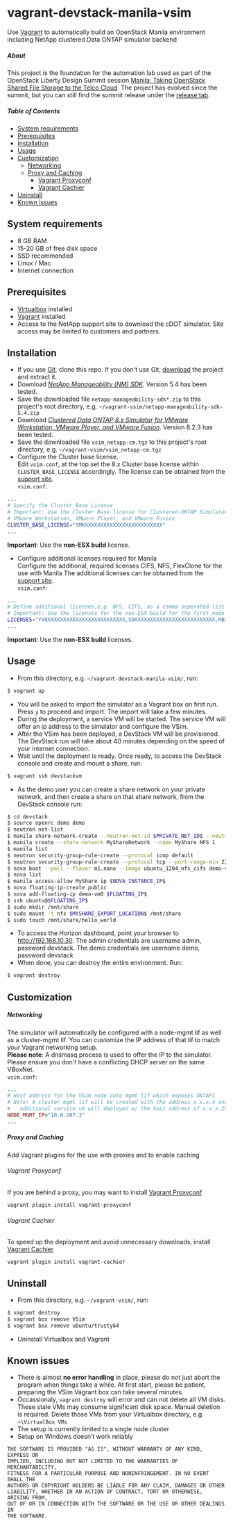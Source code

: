 # vagrant-devstack-manila-vsim

Use [Vagrant](https://www.vagrantup.com) to automatically build an OpenStack Manila environment including NetApp clustered Data ONTAP simulator backend 

##### About
This project is the foundation for the automation lab used as part of the OpenStack Liberty Design Summit session [Manila: Taking OpenStack Shared File Storage to the Telco Cloud](https://openstacksummitmay2015vancouver.sched.org/event/db27df3cc6ad23a28830be858cfd618d). The project has evolved since the summit, but you can still find the summit release under the [release tab](https://github.com/tlichten/vagrant-devstack-manila-vsim/releases).

##### Table of Contents
* [System requirements](#system-requirements)
* [Prerequisites](#prerequisites)
* [Installation](#installation)
* [Usage](#usage)
* [Customization](#customization)
  * [Networking](#networking)
  * [Proxy and Caching](#proxy-and-caching)
  	* [Vagrant Proxyconf](#vagrant-proxyconf)
  	* [Vagrant Cachier](#vagrant-cachier)
* [Uninstall](#uninstall)
* [Known issues](#known-issues)

## System requirements

 - 8 GB RAM
 - 15-20 GB of free disk space
 - SSD recommended
 - Linux / Mac 
 - Internet connection

## Prerequisites

 - [Virtualbox](https://www.virtualbox.org/wiki/Downloads) installed
 - [Vagrant](https://www.vagrantup.com/downloads.html) installed
 - Access to the NetApp support site to download the cDOT simulator. Site access may be limited to customers and partners.

## Installation

 - If you use [Git](http://git-scm.com/), clone this repo. If you don't use Git, [download](https://github.com/tlichten/vagrant-devstack-manila-vsim/archive/master.zip) the project and extract it.
 - Download [*NetApp Manageability (NM) SDK*](https://mysupport.netapp.com/NOW/download/software/nmsdk/5.4/). Version 5.4 has been tested.
 - Save the downloaded file ```netapp-manageability-sdk*.zip``` to this project's root directory, e.g. ```~/vagrant-vsim/netapp-manageability-sdk-5.4.zip```
 - Download [*Clustered Data ONTAP 8.x Simulator for VMware Workstation, VMware Player, and VMware Fusion*](http://mysupport.netapp.com/NOW/download/tools/simulator/ontap/8.X/). Version 8.2.3 has been tested.
 - Save the downloaded file ```vsim_netapp-cm.tgz``` to this project's root directory, e.g. ```~/vagrant-vsim/vsim_netapp-cm.tgz```
 - Configure the Cluster base license.  
 Edit ```vsim.conf```, at the top set the 8.x Cluster base license within ```CLUSTER_BASE_LICENSE``` accordingly. The license can be obtained from the [support site](http://mysupport.netapp.com/NOW/download/tools/simulator/ontap/8.X/).  
`vsim.conf`: 
```bash
...
# Specify the Cluster Base License
# Important: Use the Cluster Base license for Clustered-ONTAP Simulator 8.x for
# VMware Workstation, VMware Player, and VMware Fusion
CLUSTER_BASE_LICENSE="SMKXXXXXXXXXXXXXXXXXXXXXXXXX"
...
```
**Important**: Use the **non-ESX build** license. 
- Configure additional licenses required for Manila  
Configure the additional, required licenses CIFS, NFS, FlexClone for the use with Manila
The additional licenses can be obtained from the [support site](http://mysupport.netapp.com/NOW/download/tools/simulator/ontap/8.X/).  
`vsim.conf`: 
```bash
...
# Define additional licenses,e.g. NFS, CIFS, as a comma seperated list without spaces
# Important: Use the licenses for the non-ESX build for the first node in a cluster
LICENSES="YVUXXXXXXXXXXXXXXXXXXXXXXXXX,SOHXXXXXXXXXXXXXXXXXXXXXXXXX,MBXXXXXXXXXXXXXXXXXXXXXXXXXX"
...
```
**Important**: Use the **non-ESX build** licenses. 


## Usage

 - From this directory, e.g.  ```~/vagrant-devstack-manila-vsim/```, run:
```bash
$ vagrant up
```
 - You will be asked to import the simulator as a Vagrant box on first run. Press ```y``` to proceed and import. The import will take a few minutes.
 - During the deployment, a service VM will be started. The service VM will offer an ip address to the simulator and configure the VSim.
 - After the VSim has been deployed, a DevStack VM will be provisioned. The DevStack run will take about 40 minutes depending on the speed of your internet connection.
 - Wait until the deployment is ready. Once ready, to access the DevStack console and create and mount a share, run:
```bash
$ vagrant ssh devstackvm
```
- As the demo user you can create a share network on your private network, and then create a share on that share network, from the DevStack console run: 
```bash
$ cd devstack
$ source openrc demo demo
$ neutron net-list
$ manila share-network-create --neutron-net-id $PRIVATE_NET_ID$ --neutron-subnet-id $PRIVATE_SUBNET_ID$ --name MyShareNetwork
$ manila create --share-network MyShareNetwork --name MyShare NFS 1
$ manila list
$ neutron security-group-rule-create --protocol icmp default
$ neutron security-group-rule-create --protocol tcp --port-range-min 22 --port-range-max 22 default
$ nova boot --poll --flavor m1.nano --image ubuntu_1204_nfs_cifs demo-vm0
$ nova list
$ manila access-allow MyShare ip $NOVA_INSTANCE_IP$
$ nova floating-ip-create public
$ nova add-floating-ip demo-vm0 $FLOATING_IP$
$ ssh ubuntu@$FLOATING_IP$
$ sudo mkdir /mnt/share
$ sudo mount -t nfs $MYSHARE_EXPORT_LOCATION$ /mnt/share
$ sudo touch /mnt/share/hello_world
```
- To access the Horizon dashboard, point your browser to http://192.168.10.30. The admin credentials are username admin, password devstack. The demo credentials are username demo, password devstack  
- When done, you can destroy the entire environment. Run:
```bash
$ vagrant destroy
```

## Customization

##### Networking  
The simulator will automatically be configured with a node-mgmt lif as well as a cluster-mgmt lif. You can customize the IP address of that lif to match your Vagrant networking setup.  
**Please note**: A dnsmasq process is used to offer the IP to the simulator. Please ensure you don't have a conflicting DHCP server on the same VBoxNet.  
`vsim.conf`: 
```ruby
...
# Host address for the VSim node auto mgmt lif which exposes ONTAPI
# Note: A cluster mgmt lif will be created with the address x.x.x.4 and an
# 	additional service vm will deployed w/ the host address of x.x.x.253
NODE_MGMT_IP="10.0.207.3"
...
```

##### Proxy and Caching

Add Vagrant plugins for the use with proxies and to enable caching

###### Vagrant Proxyconf  
If you are behind a proxy, you may want to install [Vagrant Proxyconf](https://github.com/tmatilai/vagrant-proxyconf)  
```
vagrant plugin install vagrant-proxyconf
```

###### Vagrant Cachier  
To speed up the deployment and avoid unnecessary downloads, install  [Vagrant Cachier](https://github.com/fgrehm/vagrant-cachier)  
```
vagrant plugin install vagrant-cachier
```

## Uninstall

 - From this directory, e.g.  ```~/vagrant-vsim/```, run:
```bash
$ vagrant destroy
$ vagrant box remove VSim
$ vagrant box remove ubuntu/trusty64
```
 - Uninstall Virtualbox and Vagrant

## Known issues

 - There is almost **no error handling** in place, please do not just abort the program when things take a while. At first start, please be patient, preparing the VSim Vagrant box can take several minutes.
 - Occassionaly, ```vagrant destroy``` will error and can not delete all VM disks. These stale VMs may consume significant disk space. Manual deletion is required. Delete those VMs from your Virtualbox directory, e.g. `~\VirtualBox VMs`
 - The setup is currently limited to a single node cluster
 - Setup on Windows doesn't work reliably

```license
THE SOFTWARE IS PROVIDED "AS IS", WITHOUT WARRANTY OF ANY KIND, EXPRESS OR
IMPLIED, INCLUDING BUT NOT LIMITED TO THE WARRANTIES OF MERCHANTABILITY,
FITNESS FOR A PARTICULAR PURPOSE AND NONINFRINGEMENT. IN NO EVENT SHALL THE
AUTHORS OR COPYRIGHT HOLDERS BE LIABLE FOR ANY CLAIM, DAMAGES OR OTHER
LIABILITY, WHETHER IN AN ACTION OF CONTRACT, TORT OR OTHERWISE, ARISING FROM,
OUT OF OR IN CONNECTION WITH THE SOFTWARE OR THE USE OR OTHER DEALINGS IN
THE SOFTWARE.
```
